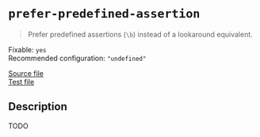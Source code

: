 # `prefer-predefined-assertion`

> Prefer predefined assertions (`\b`) instead of a lookaround equivalent.

Fixable: `yes` <br> Recommended configuration: `"undefined"`

<!-- prettier-ignore -->
[Source file](https://github.com/RunDevelopment/eslint-plugin-clean-regex/blob/master/lib/rules/prefer-predefined-assertion.js) <br> [Test file](https://github.com/RunDevelopment/eslint-plugin-clean-regex/blob/master/tests/lib/rules/prefer-predefined-assertion.js)

## Description

TODO
